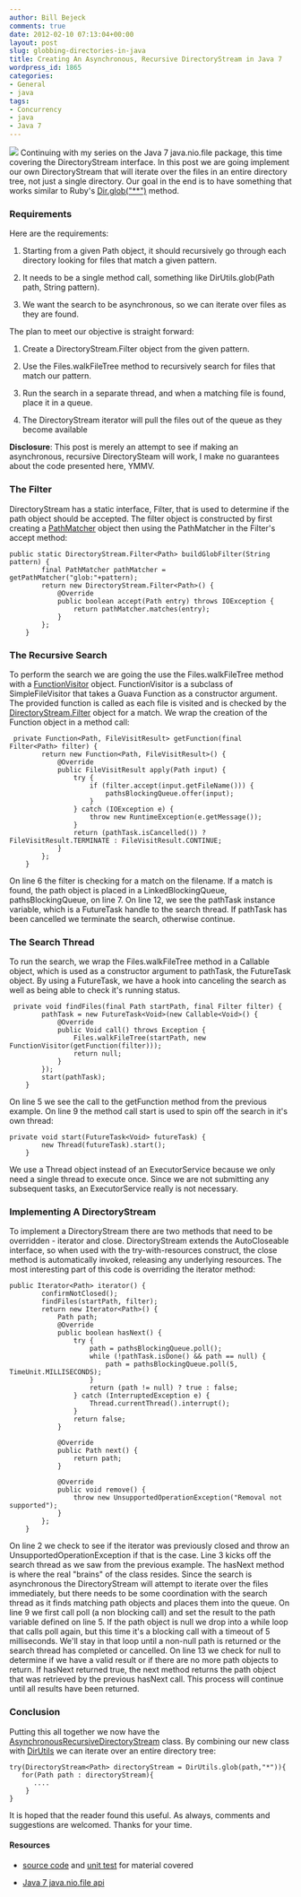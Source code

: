 ```yaml
---
author: Bill Bejeck
comments: true
date: 2012-02-10 07:13:04+00:00
layout: post
slug: globbing-directories-in-java
title: Creating An Asynchronous, Recursive DirectoryStream in Java 7
wordpress_id: 1865
categories:
- General
- java
tags:
- Concurrency
- java
- Java 7
---
```


<img class="left" src="{{ site.media_url }}/images/Java_Logo1.png" /> Continuing with my series on the Java 7 java.nio.file package, this time covering the DirectoryStream interface.  In this post we are going implement our own DirectoryStream that will iterate over the files in an entire directory tree, not just a single directory.  Our goal in the end is to have something that works similar to Ruby's [Dir.glob("**")](http://ruby-doc.org/core-1.9.3/Dir.html#method-c-glob) method. 
<!--more-->

### Requirements


Here are the requirements:




  1. Starting from a given Path object, it should recursively go through each directory looking for files that match a given pattern.


  2. It needs to be a single method call, something like DirUtils.glob(Path path, String pattern).


  3. We want the search to be asynchronous, so we can iterate over files as they are found.


The plan to meet our objective is straight forward:


  1. Create a DirectoryStream.Filter object from the given pattern.


  2. Use the Files.walkFileTree method to recursively search for files that match our pattern.


  3. Run the search in a separate thread, and when a matching file is found, place it in a queue.


  4. The DirectoryStream iterator will pull the files out of the queue as they become available


**Disclosure**: This post is merely an attempt to see if making an asynchronous, recursive DirectorySteam will work, I make no guarantees about the code presented here, YMMV.


### The Filter


DirectoryStream has a static interface, Filter, that is used to determine if the path object should be accepted.  The filter object is constructed by first creating a [PathMatcher](http://docs.oracle.com/javase/7/docs/api/java/nio/file/FileSystem.html#getPathMatcher(java.lang.String)) object then using the PathMatcher in the Filter's accept method:

    
    
    public static DirectoryStream.Filter<Path> buildGlobFilter(String pattern) {
            final PathMatcher pathMatcher = getPathMatcher("glob:"+pattern);
            return new DirectoryStream.Filter<Path>() {
                @Override
                public boolean accept(Path entry) throws IOException {
                    return pathMatcher.matches(entry);
                }
            };
        }
    




### The Recursive Search


To perform the search we are going the use the Files.walkFileTree method with a [FunctionVisitor](https://github.com/bbejeck/Java-7/blob/master/src/main/java/bbejeck/nio/files/visitor/FunctionVisitor.java) object. FunctionVisitor is a subclass of SimpleFileVisitor that takes a Guava Function as a constructor argument. The provided function is called as each file is visited and is checked by the [DirectoryStream.Filter](http://docs.oracle.com/javase/7/docs/api/java/nio/file/DirectoryStream.Filter.html) object for a match.  We wrap the creation of the Function object in a method call:

    
    
     private Function<Path, FileVisitResult> getFunction(final Filter<Path> filter) {
            return new Function<Path, FileVisitResult>() {
                @Override
                public FileVisitResult apply(Path input) {
                    try {
                        if (filter.accept(input.getFileName())) {
                            pathsBlockingQueue.offer(input);
                        }
                    } catch (IOException e) {
                        throw new RuntimeException(e.getMessage());
                    }
                    return (pathTask.isCancelled()) ? FileVisitResult.TERMINATE : FileVisitResult.CONTINUE;
                }
            };
        }
    


On line 6 the filter is checking for a match on the filename. If a match is found, the path object is placed in a LinkedBlockingQueue, pathsBlockingQueue, on line 7. On line 12, we see the pathTask instance variable, which is a FutureTask handle to the search thread.  If pathTask has been cancelled we terminate the search, otherwise continue.


### The Search Thread


To run the search, we wrap the Files.walkFileTree method in a Callable object, which is used as a constructor argument to pathTask, the FutureTask object.  By using a FutureTask, we have a hook into canceling the search as well as being able to check it's running status.

    
    
     private void findFiles(final Path startPath, final Filter filter) {
            pathTask = new FutureTask<Void>(new Callable<Void>() {
                @Override
                public Void call() throws Exception {
                    Files.walkFileTree(startPath, new FunctionVisitor(getFunction(filter)));
                    return null;
                }
            });
            start(pathTask);
        }
    


On line 5 we see the call to the getFunction method from the previous example.  On line 9 the method call start is used to spin off the search in it's own thread:

    
    
    private void start(FutureTask<Void> futureTask) {
            new Thread(futureTask).start();
        }
    


We use a Thread object instead of an ExecutorService because we only need a single thread to execute once. Since we are not submitting any subsequent tasks, an ExecutorService really is not necessary.


### Implementing A DirectoryStream


To implement a DirectoryStream there are two methods that need to be overridden - iterator and close. DirectoryStream extends the AutoCloseable interface, so when used with the try-with-resources construct, the close method is automatically invoked, releasing any underlying resources. The most interesting part of this code is overriding the iterator method:

    
    
    public Iterator<Path> iterator() {
            confirmNotClosed();
            findFiles(startPath, filter);
            return new Iterator<Path>() {
                Path path;
                @Override
                public boolean hasNext() {
                    try {
                        path = pathsBlockingQueue.poll();
                        while (!pathTask.isDone() && path == null) {
                            path = pathsBlockingQueue.poll(5, TimeUnit.MILLISECONDS);
                        }
                        return (path != null) ? true : false;
                    } catch (InterruptedException e) {
                        Thread.currentThread().interrupt();
                    }
                    return false;
                }
    
                @Override
                public Path next() {
                    return path;
                }
    
                @Override
                public void remove() {
                    throw new UnsupportedOperationException("Removal not supported");
                }
            };
        }
    


On line 2 we check to see if the iterator was previously closed and throw an UnsupportedOperationException if that is the case.  Line 3 kicks off the search thread as we saw from the previous example.  The hasNext method is where the real "brains" of the class resides.  Since the search is asynchronous the DirectoryStream will attempt to iterate over the files immediately, but there needs to be some coordination with the search thread as it finds matching path objects and places them into the queue.  On line 9 we first call poll (a non blocking call) and set the result to the path variable defined on line 5.  If the path object is null we drop into a while loop that calls poll again, but this time it's a blocking call with a timeout of 5 milliseconds.  We'll stay in that loop until a non-null path is returned or the search thread has completed or cancelled.  On line 13 we check for null to determine if we have a valid result or if there are no more path objects to return.  If hasNext returned true, the next method returns the path object that was retrieved by the previous hasNext call.  This process will continue until all results have been returned. 


### Conclusion


Putting this all together we now have the [AsynchronousRecursiveDirectoryStream](https://github.com/bbejeck/Java-7/blob/master/src/main/java/bbejeck/nio/files/directory/AsynchronousRecursiveDirectoryStream.java) class.  By combining our new class with [DirUtils](https://github.com/bbejeck/Java-7/blob/master/src/main/java/bbejeck/nio/util/DirUtils.java) we can iterate over an entire directory tree:

    
    
    try(DirectoryStream<Path> directoryStream = DirUtils.glob(path,"*")){
       for(Path path : directoryStream){
          ....
        }
    }
    


It is hoped that the reader found this useful.  As always, comments and suggestions are welcomed. Thanks for your time.


#### Resources






  * [source code](https://github.com/bbejeck/Java-7/blob/master/src/main/java/bbejeck/nio/files/directory/AsynchronousRecursiveDirectoryStream.java) and [unit test](https://github.com/bbejeck/Java-7/blob/master/src/test/java/bbejeck/nio/files/directory/AsynchronousRecursiveDirectoryStreamTest.java) for material covered


  * [Java 7 java.nio.file api](http://docs.oracle.com/javase/7/docs/api/java/nio/file/package-summary.html)
